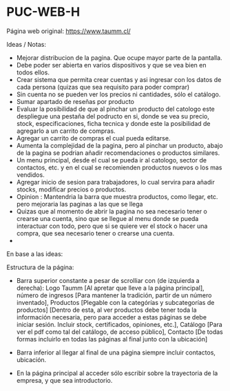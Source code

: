 # PUC-WEB-H
Página web original: https://www.taumm.cl/

Ideas / Notas:
- Mejorar distribucion de la pagina. Que ocupe mayor parte de la pantalla.
- Debe poder ser abierta en varios dispositivos y que se vea bien en todos ellos.
- Crear sistema que permita crear cuentas y asi ingresar con los datos de cada persona (quizas que sea requisito para poder comprar)
- Sin cuenta no se pueden ver los precios ni cantidades, sólo el catálogo.
- Sumar apartado de reseñas por producto
- Evaluar la posibilidad de que al pinchar un producto del catologo este despliegue una pestaña del podructo en si, donde se vea su precio, stock, especificaciones, ficha tecnica y donde este la posibilidad de agregarlo a un carrito de compras.
- Agregar un carrito de compras el cual pueda editarse.
- Aumenta la complejidad de la pagina, pero al pinchar un producto, abajo de la pagina se podrian añadir recomendaciones o productos similares.
- Un menu principal, desde el cual se pueda ir al catologo, sector de contactos, etc. y en el cual se recomienden productos nuevos o los mas vendidos.
- Agregar inicio de sesion para trabajadores, lo cual servira para añadir stocks, modificar precios o productos.
- Opinion : Mantendria la barra que muestra productos, como llegar, etc. pero mejoraria las paginas a las que se llega
- Quizas que al momento de abrir la pagina no sea necesario tener o crearse una cuenta, sino que se llegue al menu donde se pueda interactuar con todo, pero que si se quiere ver el stock o hacer una compra, que sea necesario tener o crearse una cuenta.
- 

En base a las ideas:

Estructura de la página:
- Barra superior constante a pesar de scrolliar con (de izquierda a derecha): Logo Taumm [Al apretar que lleve a la página principal], número de ingresos [Para mantener la tradición, partir de un número inventado], Productos [Plegable con la categórías y subcategorías de productos] [Dentro de esta, al ver productos debe tener toda la información necesaria, pero para acceder a estas páginas se debe iniciar sesión. Incluir stock, certificados, opiniones, etc.], Catálogo [Para ver el pdf como tal del catálogo, de acceso público], Contacto [De todas formas incluirlo en todas las páginas al final junto con la ubicación]

- Barra inferior al llegar al final de una página siempre incluir contactos, ubicación.

- En la página principal al acceder sólo escribir sobre la trayectoria de la empresa, y que sea introductorio.


